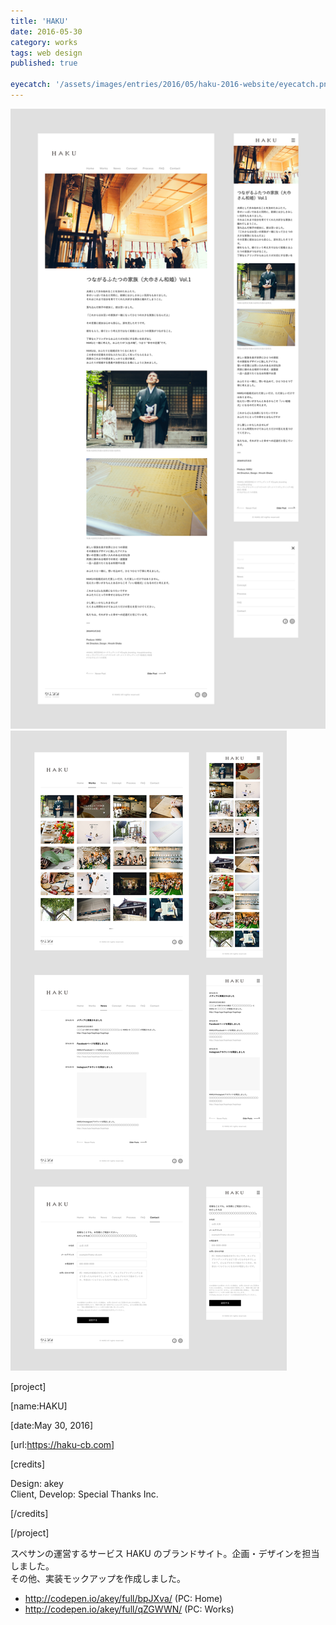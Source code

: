 ```yaml
---
title: 'HAKU'
date: 2016-05-30
category: works
tags: web design
published: true

eyecatch: '/assets/images/entries/2016/05/haku-2016-website/eyecatch.png'
---
```


![](/assets/images/entries/2016/05/haku-2016-website/01.jpg)
![](/assets/images/entries/2016/05/haku-2016-website/02.jpg)

[project]

[name:HAKU]

[date:May 30, 2016]

[url:https://haku-cb.com]

[credits]

Design: akey  
Client, Develop: Special Thanks Inc.

[/credits]

[/project]

スペサンの運営するサービス HAKU のブランドサイト。企画・デザインを担当しました。  
その他、実装モックアップを作成しました。

- http://codepen.io/akey/full/bpJXva/ (PC: Home)
- http://codepen.io/akey/full/qZGWWN/ (PC: Works)
